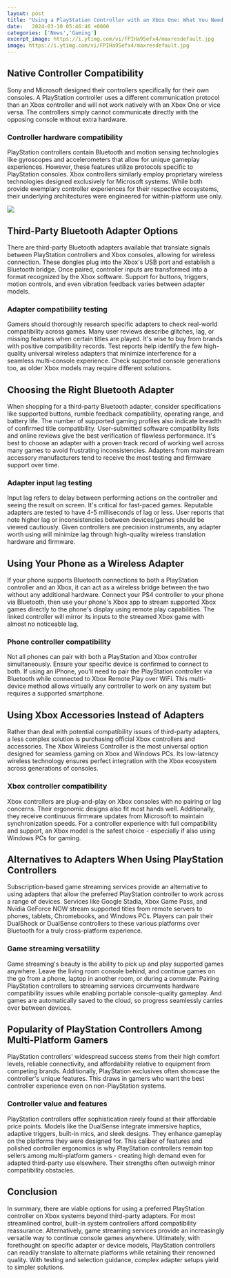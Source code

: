 ```yaml
---
layout: post
title: "Using a PlayStation Controller with an Xbox One: What You Need to Know"
date:   2024-03-10 05:46:46 +0000
categories: ['News','Gaming']
excerpt_image: https://i.ytimg.com/vi/FPIHa9Sefx4/maxresdefault.jpg
image: https://i.ytimg.com/vi/FPIHa9Sefx4/maxresdefault.jpg
---
```


## Native Controller Compatibility
Sony and Microsoft designed their controllers specifically for their own consoles. A PlayStation controller uses a different communication protocol than an Xbox controller and will not work natively with an Xbox One or vice versa. The controllers simply cannot communicate directly with the opposing console without extra hardware.
### **Controller hardware compatibility**
PlayStation controllers contain Bluetooth and motion sensing technologies like gyroscopes and accelerometers that allow for unique gameplay experiences. However, these features utilize protocols specific to PlayStation consoles. Xbox controllers similarly employ proprietary wireless technologies designed exclusively for Microsoft systems. While both provide exemplary controller experiences for their respective ecosystems, their underlying architectures were engineered for within-platform use only.

![](https://i.ytimg.com/vi/FPIHa9Sefx4/maxresdefault.jpg)
## Third-Party Bluetooth Adapter Options 
There are third-party Bluetooth adapters available that translate signals between PlayStation controllers and Xbox consoles, allowing for wireless connection. These dongles plug into the Xbox's USB port and establish a Bluetooth bridge. Once paired, controller inputs are transformed into a format recognized by the Xbox software. Support for buttons, triggers, motion controls, and even vibration feedback varies between adapter models. 
### **Adapter compatibility testing**
Gamers should thoroughly research specific adapters to check real-world compatibility across games. Many user reviews describe glitches, lag, or missing features when certain titles are played. It's wise to buy from brands with positive compatibility records. Test reports help identify the few high-quality universal wireless adapters that minimize interference for a seamless multi-console experience. Check supported console generations too, as older Xbox models may require different solutions.
## Choosing the Right Bluetooth Adapter
When shopping for a third-party Bluetooth adapter, consider specifications like supported buttons, rumble feedback compatibility, operating range, and battery life. The number of supported gaming profiles also indicate breadth of confirmed title compatibility. User-submitted software compatibility lists and online reviews give the best verification of flawless performance. It's best to choose an adapter with a proven track record of working well across many games to avoid frustrating inconsistencies. Adapters from mainstream accessory manufacturers tend to receive the most testing and firmware support over time. 
### **Adapter input lag testing** 
Input lag refers to delay between performing actions on the controller and seeing the result on screen. It's critical for fast-paced games. Reputable adapters are tested to have 4-5 milliseconds of lag or less. User reports that note higher lag or inconsistencies between devices/games should be viewed cautiously. Given controllers are precision instruments, any adapter worth using will minimize lag through high-quality wireless translation hardware and firmware.
## Using Your Phone as a Wireless Adapter
If your phone supports Bluetooth connections to both a PlayStation controller and an Xbox, it can act as a wireless bridge between the two without any additional hardware. Connect your PS4 controller to your phone via Bluetooth, then use your phone's Xbox app to stream supported Xbox games directly to the phone's display using remote play capabilities. The linked controller will mirror its inputs to the streamed Xbox game with almost no noticeable lag.
### **Phone controller compatibility** 
Not all phones can pair with both a PlayStation and Xbox controller simultaneously. Ensure your specific device is confirmed to connect to both. If using an iPhone, you'll need to pair the PlayStation controller via Bluetooth while connected to Xbox Remote Play over WiFi. This multi-device method allows virtually any controller to work on any system but requires a supported smartphone.
## Using Xbox Accessories Instead of Adapters  
Rather than deal with potential compatibility issues of third-party adapters, a less complex solution is purchasing official Xbox controllers and accessories. The Xbox Wireless Controller is the most universal option designed for seamless gaming on Xbox and Windows PCs. Its low-latency wireless technology ensures perfect integration with the Xbox ecosystem across generations of consoles.
### **Xbox controller compatibility**
Xbox controllers are plug-and-play on Xbox consoles with no pairing or lag concerns. Their ergonomic designs also fit most hands well. Additionally, they receive continuous firmware updates from Microsoft to maintain synchronization speeds. For a controller experience with full compatibility and support, an Xbox model is the safest choice - especially if also using Windows PCs for gaming.
## Alternatives to Adapters When Using PlayStation Controllers
Subscription-based game streaming services provide an alternative to using adapters that allow the preferred PlayStation controller to work across a range of devices. Services like Google Stadia, Xbox Game Pass, and Nvidia GeForce NOW stream supported titles from remote servers to phones, tablets, Chromebooks, and Windows PCs. Players can pair their DualShock or DualSense controllers to these various platforms over Bluetooth for a truly cross-platform experience. 
### **Game streaming versatility** 
Game streaming's beauty is the ability to pick up and play supported games anywhere. Leave the living room console behind, and continue games on the go from a phone, laptop in another room, or during a commute. Pairing PlayStation controllers to streaming services circumvents hardware compatibility issues while enabling portable console-quality gameplay. And games are automatically saved to the cloud, so progress seamlessly carries over between devices.
## Popularity of PlayStation Controllers Among Multi-Platform Gamers
PlayStation controllers' widespread success stems from their high comfort levels, reliable connectivity, and affordability relative to equipment from competing brands. Additionally, PlayStation exclusives often showcase the controller's unique features. This draws in gamers who want the best controller experience even on non-PlayStation systems. 
### **Controller value and features**
PlayStation controllers offer sophistication rarely found at their affordable price points. Models like the DualSense integrate immersive haptics, adaptive triggers, built-in mics, and sleek designs. They enhance gameplay on the platforms they were designed for. This caliber of features and polished controller ergonomics is why PlayStation controllers remain top sellers among multi-platform gamers - creating high demand even for adapted third-party use elsewhere. Their strengths often outweigh minor compatibility obstacles.
## Conclusion
In summary, there are viable options for using a preferred PlayStation controller on Xbox systems beyond third-party adapters. For most streamlined control, built-in system controllers afford compatibility reassurance. Alternatively, game streaming services provide an increasingly versatile way to continue console games anywhere. Ultimately, with forethought on specific adapter or device models, PlayStation controllers can readily translate to alternate platforms while retaining their renowned quality. With testing and selection guidance, complex adapter setups yield to simpler solutions.